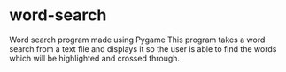 # word-search
Word search program made using Pygame
This program takes a word search from a text file and displays it so the user is able to find the words which will be highlighted and crossed through.
